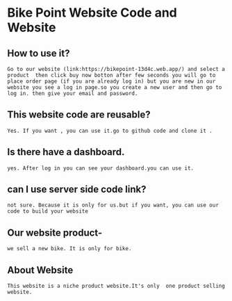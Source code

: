 # Bike Point Website Code and Website

## How to use it?
    Go to our website (link:https://bikepoint-13d4c.web.app/) and select a product  then click buy now botton after few seconds you will go to place order page (if you are already log in) but you are new in our website you see a log in page.so you create a new user and then go to log in. then give your email and password.

## This website code are reusable?

    Yes. If you want , you can use it.go to github code and clone it .

## Is there have a dashboard.
    yes. After log in you can see your dashboard.you can use it.

## can I use server side code link?
    not sure. Because it is only for us.but if you want, you can use our code to build your website

## Our website product-
    we sell a new bike. It is only for bike.

## About Website 
    This website is a niche product website.It's only  one product selling website.
    


